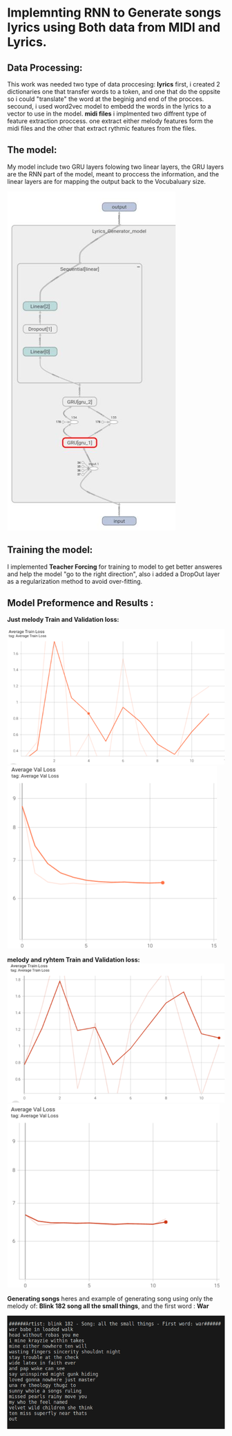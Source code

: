 # Implemnting RNN to Generate songs lyrics using Both data from MIDI and Lyrics. 

## Data Processing:
This work was needed two type of data proccesing:
 **lyrics**
 first, i created 2 dictionaries one that transfer words to a token, and one that do the oppsite so i could "translate" the word at the beginig and end of the procces.
secound, i used word2vec model to embedd the words in the lyrics to a vector to use in the model.
**midi files**
i implmented two diffrent type of feature extraction proccess. one extract either melody features form the midi files and the other that extract rythmic features from the files. 

## The model:
My model include two GRU layers folowing two linear layers, the GRU layers are the RNN part of the model, meant to proccess the information, and the linear layers are for mapping the output back to the Vocubaluary size.

![image](figures/model.jpg)

## Training the model:
I implemented **Teacher Forcing** for training to model to get better answeres and help the model "go to the right direction", also i added a DropOut layer as  a regularization method to avoid over-fitting. 


## Model Preformence and Results :
**Just melody Train and Validation loss:**

![Image](figures/melody_loss_train.png)
![Image](figures/melody_loss.png)

**melody and ryhtem Train and Validation loss:**
![Image](figures/rytem_loss_train.png)
![Image](figures/rythem_loss_val.png)

**Generating songs**
heres and example of generating song using only the melody of: **Blink 182 song all the small things**, and the first word : **War**


![Image](figures/war_song.png)

